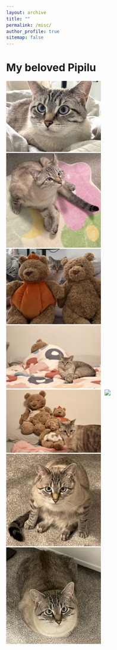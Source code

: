 ```yaml
---
layout: archive
title: ""
permalink: /misc/
author_profile: true
sitemap: false
---
```



My beloved Pipilu
===

<!-- <img src="../images/pipilu/pipilu1.jpg" style="float: left; margin-right: 10px; width: 255px;" />
<img src="../images/pipilu/pipilu2.jpg" style="float: left; margin-right: 10px; width: 255px;" />
<img src="../images/pipilu/pipilu3.jpg" style="float: left; margin-right: 10px; width: 255px;" />
<img src="../images/pipilu/pipilu4.jpg" style="float: left; margin-right: 10px; width: 255px;" />
<img src="../images/pipilu/pipilu5.jpg" style="float: left; margin-right: 10px; width: 255px;" />
<img src="../images/pipilu/pipilu6.JPG" style="float: left; margin-right: 10px; width: 255px;" />
<img src="../images/pipilu/pipilu8.JPG" style="float: left; margin-right: 10px; width: 255px;" />
<img src="../images/pipilu/pipilu9.jpg" style="float: left; margin-right: 10px; width: 255px;" />
 -->


<style>
  .image-container {
    float: left;
    margin-right: 10px;
  }

  .image-container img {
    max-width: 255px;
    height: auto;
  }
</style>

<div class="image-container">
  <img src="../images/pipilu/pipilu1.jpg" />
</div>

<div class="image-container">
  <img src="../images/pipilu/pipilu2.jpg" />
</div>

<div class="image-container">
  <img src="../images/pipilu/pipilu3.jpg" />
</div>

<div class="image-container">
  <img src="../images/pipilu/pipilu4.jpg" />
</div>

<div class="image-container">
  <img src="../images/pipilu/pipilu5.jpg" />
</div>

<div class="image-container">
  <img src="../images/pipilu/pipilu6.JPG" />
</div>

<div class="image-container">
  <img src="../images/pipilu/pipilu8.JPG" />
</div>

<div class="image-container">
  <img src="../images/pipilu/pipilu9.jpg" />
</div>



<div style="clear: both;"></div> 
